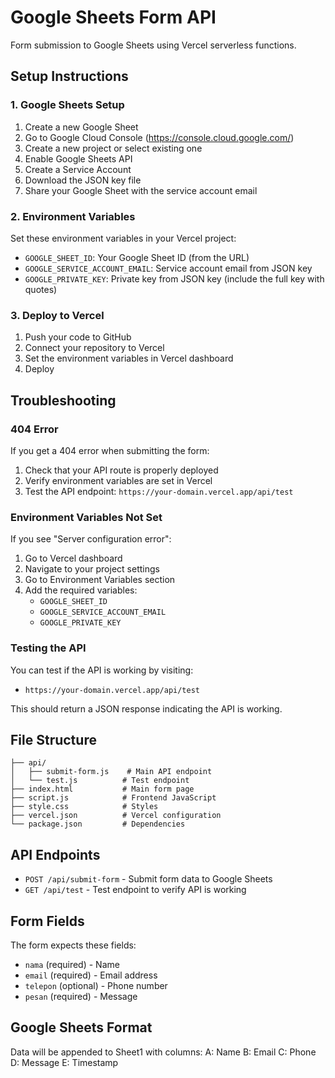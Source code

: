 # Google Sheets Form API

Form submission to Google Sheets using Vercel serverless functions.

## Setup Instructions

### 1. Google Sheets Setup

1. Create a new Google Sheet
2. Go to Google Cloud Console (https://console.cloud.google.com/)
3. Create a new project or select existing one
4. Enable Google Sheets API
5. Create a Service Account
6. Download the JSON key file
7. Share your Google Sheet with the service account email

### 2. Environment Variables

Set these environment variables in your Vercel project:

- `GOOGLE_SHEET_ID`: Your Google Sheet ID (from the URL)
- `GOOGLE_SERVICE_ACCOUNT_EMAIL`: Service account email from JSON key
- `GOOGLE_PRIVATE_KEY`: Private key from JSON key (include the full key with quotes)

### 3. Deploy to Vercel

1. Push your code to GitHub
2. Connect your repository to Vercel
3. Set the environment variables in Vercel dashboard
4. Deploy

## Troubleshooting

### 404 Error
If you get a 404 error when submitting the form:

1. Check that your API route is properly deployed
2. Verify environment variables are set in Vercel
3. Test the API endpoint: `https://your-domain.vercel.app/api/test`

### Environment Variables Not Set
If you see "Server configuration error":

1. Go to Vercel dashboard
2. Navigate to your project settings
3. Go to Environment Variables section
4. Add the required variables:
   - `GOOGLE_SHEET_ID`
   - `GOOGLE_SERVICE_ACCOUNT_EMAIL`
   - `GOOGLE_PRIVATE_KEY`

### Testing the API

You can test if the API is working by visiting:
- `https://your-domain.vercel.app/api/test`

This should return a JSON response indicating the API is working.

## File Structure

```
├── api/
│   ├── submit-form.js    # Main API endpoint
│   └── test.js          # Test endpoint
├── index.html           # Main form page
├── script.js            # Frontend JavaScript
├── style.css            # Styles
├── vercel.json          # Vercel configuration
└── package.json         # Dependencies
```

## API Endpoints

- `POST /api/submit-form` - Submit form data to Google Sheets
- `GET /api/test` - Test endpoint to verify API is working

## Form Fields

The form expects these fields:
- `nama` (required) - Name
- `email` (required) - Email address
- `telepon` (optional) - Phone number
- `pesan` (required) - Message

## Google Sheets Format

Data will be appended to Sheet1 with columns:
A: Name
B: Email
C: Phone
D: Message
E: Timestamp
